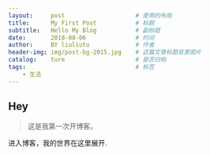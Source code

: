 ```yaml
---
layout:     post                    # 使用的布局
title:      My First Post           # 标题
subtitle:   Hello My Blog           # 副标题
date:       2018-08-06              # 时间
author:     BY liuliutu             # 作者
header-img: img/post-bg-2015.jpg    # 这篇文章标题背景图片
catalog:    ture                    # 是否归档
tags:                               # 标签
    - 生活
---
```


## Hey
>这是我第一次开博客。

进入博客，我的世界在这里展开.
